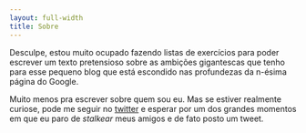 ```yaml
---
layout: full-width
title: Sobre
---
```


Desculpe, estou muito ocupado fazendo listas de exercícios para poder escrever um texto pretensioso sobre as ambições gigantescas que tenho para esse pequeno blog que está escondido nas profundezas da n-ésima página do Google.

Muito menos pra escrever sobre quem sou eu. Mas se estiver realmente curiose, pode me seguir no [twitter](https://twitter.com/igorlemes84) e esperar por um dos grandes momentos em que eu paro de *stalkear* meus amigos e de fato posto um tweet.